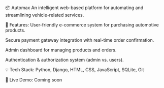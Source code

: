 📦 Automax
An intelligent web-based platform for automating and streamlining vehicle-related services.

🔧 Features:
User-friendly e-commerce system for purchasing automotive products.

Secure payment gateway integration with real-time order confirmation.

Admin dashboard for managing products and orders.

Authentication & authorization system (admin vs. users).

💡 Tech Stack:
Python, Django, HTML, CSS, JavaScript, SQLite, Git

🔗 Live Demo:
Coming soon 
